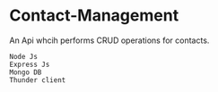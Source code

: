 # Contact-Management
An Api whcih performs CRUD operations for contacts. 

```
Node Js
Express Js
Mongo DB
Thunder client
```
